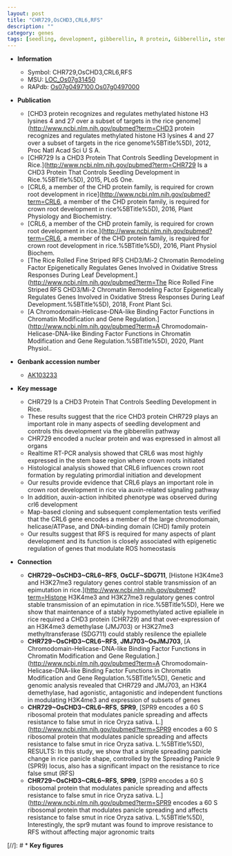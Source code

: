 ```yaml
---
layout: post
title: "CHR729,OsCHD3,CRL6,RFS"
description: ""
category: genes
tags: [seedling, development, gibberellin, R protein, Gibberellin, stem, root, map-based cloning, crown root development, root development, crown, crown root, homeostasis, plant development]
---
```


* **Information**  
    + Symbol: CHR729,OsCHD3,CRL6,RFS  
    + MSU: [LOC_Os07g31450](http://rice.uga.edu/cgi-bin/ORF_infopage.cgi?orf=LOC_Os07g31450)  
    + RAPdb: [Os07g0497100](https://rapdb.dna.affrc.go.jp/locus/?name=Os07g0497100),[Os07g0497000](https://rapdb.dna.affrc.go.jp/locus/?name=Os07g0497000)  

* **Publication**  
    + [CHD3 protein recognizes and regulates methylated histone H3 lysines 4 and 27 over a subset of targets in the rice genome](http://www.ncbi.nlm.nih.gov/pubmed?term=CHD3 protein recognizes and regulates methylated histone H3 lysines 4 and 27 over a subset of targets in the rice genome%5BTitle%5D), 2012, Proc Natl Acad Sci U S A.
    + [CHR729 Is a CHD3 Protein That Controls Seedling Development in Rice.](http://www.ncbi.nlm.nih.gov/pubmed?term=CHR729 Is a CHD3 Protein That Controls Seedling Development in Rice.%5BTitle%5D), 2015, PLoS One.
    + [CRL6, a member of the CHD protein family, is required for crown root development in rice](http://www.ncbi.nlm.nih.gov/pubmed?term=CRL6, a member of the CHD protein family, is required for crown root development in rice%5BTitle%5D), 2016, Plant Physiology and Biochemistry.
    + [CRL6, a member of the CHD protein family, is required for crown root development in rice.](http://www.ncbi.nlm.nih.gov/pubmed?term=CRL6, a member of the CHD protein family, is required for crown root development in rice.%5BTitle%5D), 2016, Plant Physiol Biochem.
    + [The Rice Rolled Fine Striped RFS CHD3/Mi-2 Chromatin Remodeling Factor Epigenetically Regulates Genes Involved in Oxidative Stress Responses During Leaf Development.](http://www.ncbi.nlm.nih.gov/pubmed?term=The Rice Rolled Fine Striped RFS CHD3/Mi-2 Chromatin Remodeling Factor Epigenetically Regulates Genes Involved in Oxidative Stress Responses During Leaf Development.%5BTitle%5D), 2018, Front Plant Sci.
    + [A Chromodomain-Helicase-DNA-like Binding Factor Functions in Chromatin Modification and Gene Regulation.](http://www.ncbi.nlm.nih.gov/pubmed?term=A Chromodomain-Helicase-DNA-like Binding Factor Functions in Chromatin Modification and Gene Regulation.%5BTitle%5D), 2020, Plant Physiol..

* **Genbank accession number**  
    + [AK103233](http://www.ncbi.nlm.nih.gov/nuccore/AK103233)

* **Key message**  
    + CHR729 Is a CHD3 Protein That Controls Seedling Development in Rice.
    + These results suggest that the rice CHD3 protein CHR729 plays an important role in many aspects of seedling development and controls this development via the gibberellin pathway
    + CHR729 encoded a nuclear protein and was expressed in almost all organs
    + Realtime RT-PCR analysis showed that CRL6 was most highly expressed in the stem base region where crown roots initiated
    + Histological analysis showed that CRL6 influences crown root formation by regulating primordial initiation and development
    + Our results provide evidence that CRL6 plays an important role in crown root development in rice via auxin-related signaling pathway
    + In addition, auxin-action inhibited phenotype was observed during crl6 development
    + Map-based cloning and subsequent complementation tests verified that the CRL6 gene encodes a member of the large chromodomain, helicase/ATPase, and DNA-binding domain (CHD) family protein
    + Our results suggest that RFS is required for many aspects of plant development and its function is closely associated with epigenetic regulation of genes that modulate ROS homeostasis

* **Connection**  
    + __CHR729~OsCHD3~CRL6~RFS__, __OsCLF~SDG711__, [Histone H3K4me3 and H3K27me3 regulatory genes control stable transmission of an epimutation in rice.](http://www.ncbi.nlm.nih.gov/pubmed?term=Histone H3K4me3 and H3K27me3 regulatory genes control stable transmission of an epimutation in rice.%5BTitle%5D), Here we show that maintenance of a stably hypomethylated active epiallele in rice required a CHD3 protein (CHR729) and that over-expression of an H3K4me3 demethylase (JMJ703) or H3K27me3 methyltransferase (SDG711) could stably resilence the epiallele
    + __CHR729~OsCHD3~CRL6~RFS__, __JMJ703~OsJMJ703__, [A Chromodomain-Helicase-DNA-like Binding Factor Functions in Chromatin Modification and Gene Regulation.](http://www.ncbi.nlm.nih.gov/pubmed?term=A Chromodomain-Helicase-DNA-like Binding Factor Functions in Chromatin Modification and Gene Regulation.%5BTitle%5D),  Genetic and genomic analysis revealed that CHR729 and JMJ703, an H3K4 demethylase, had agonistic, antagonistic and independent functions in modulating H3K4me3 and expression of subsets of genes
    + __CHR729~OsCHD3~CRL6~RFS__, __SPR9__, [SPR9 encodes a 60 S ribosomal protein that modulates panicle spreading and affects resistance to false smut in rice Oryza sativa. L.](http://www.ncbi.nlm.nih.gov/pubmed?term=SPR9 encodes a 60 S ribosomal protein that modulates panicle spreading and affects resistance to false smut in rice Oryza sativa. L.%5BTitle%5D),  RESULTS: In this study, we show that a simple spreading panicle change in rice panicle shape, controlled by the Spreading Panicle 9 (SPR9) locus, also has a significant impact on the resistance to rice false smut (RFS)
    + __CHR729~OsCHD3~CRL6~RFS__, __SPR9__, [SPR9 encodes a 60 S ribosomal protein that modulates panicle spreading and affects resistance to false smut in rice Oryza sativa. L.](http://www.ncbi.nlm.nih.gov/pubmed?term=SPR9 encodes a 60 S ribosomal protein that modulates panicle spreading and affects resistance to false smut in rice Oryza sativa. L.%5BTitle%5D),  Interestingly, the spr9 mutant was found to improve resistance to RFS without affecting major agronomic traits

[//]: # * **Key figures**  


